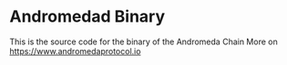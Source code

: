 # Andromedad Binary
This is the source code for the binary of the Andromeda Chain
More on https://www.andromedaprotocol.io